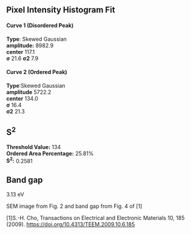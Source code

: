 ## Pixel Intensity Histogram Fit

#### Curve 1 (Disordered Peak)
**Type**: Skewed Gaussian\
**amplitude:** 8982.9\
**center** 117.1\
**σ** 21.6
**σ2** 7.9


#### Curve 2 (Ordered Peak)
**Type**:Skewed Gaussian\
**amplitude** 5722.2\
**center** 134.0\
**σ** 16.4\
**σ2** 21.3


## S<sup>2</sup>
**Threshold Value:** 134\
**Ordered Area Percentage:** 25.81%\
**S<sup>2</sup>:** 0.2581


## Band gap
3.13 eV


SEM image from Fig. 2 and band gap from Fig. 4 of [1]


[1]S.-H. Cho, Transactions on Electrical and Electronic Materials 10, 185 (2009).
https://doi.org/10.4313/TEEM.2009.10.6.185
